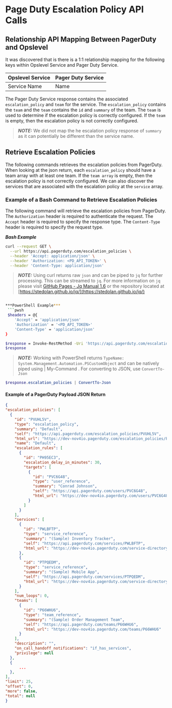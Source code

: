 # Page Duty Escalation Policy API Calls

## Relationship API Mapping Between PagerDuty and Opslevel

It was discovered that is there is a 1:1 relationship mapping for the following keys within Opslevel Service and Pager Duty Service.

|Opslevel Service|Pager Duty Service|
|----------------|------------------|
|Service Name|Name|

The Pager Duty Service response contains the associated `escalation_policy` and `team` for the service. The `escalation_policy` contains the `team` and the `team` contains the `id` and `summary` of the team. The `team` is used to determine if the escalation policy is correctly configured. If the `team` is empty, then the escalation policy is not correctly configured.

> ***NOTE:*** We did not map the he escalation policy response of `summary` as it can potentially be different than the service name.

## Retrieve Escalation Policies

The following commands retrieves the escalation policies from PagerDuty. When looking at the json return, each `escalation_policy` should have a team array with at least one team. If the `team array` is empty, then the escalation policy is not correctly configured. We can also discover the services that are associated with the escalation policy at the `service` array.

### Example of a Bash Command to Retrieve Escalation Policies
The following command will retrieve the escalation policies from PagerDuty. The `Authorization` header is required to authenticate the request. The `Accept` header is required to specify the response type. The `Content-Type` header is required to specify the request type.

***Bash Example***
```bash
curl --request GET \
  --url https://api.pagerduty.com/escalation_policies \
  --header 'Accept: application/json' \
  --header 'Authorization: <PD_API_TOKEN>' \
  --header 'Content-Type: application/json'
 ```
> ***NOTE:*** Using curl returns raw `json` and can be piped to `jq` for further processing. This can be streamed to `jq`. For more information on `jq` please visit [GitHub Pages - Jq Manual 1.6](https://jqlang.github.io/jq/manual/v1.6/) or the repository located at [https://stedolan.github.io/jq/](https://stedolan.github.io/jq/) 

```bash

***PowerShell Example***
 ```pwsh
 $headers = @{
    'Accept' = 'application/json'
    'Authorization' = '<PD_API_TOKEN>'
    'Content-Type' = 'application/json'
}

$response = Invoke-RestMethod -Uri 'https://api.pagerduty.com/escalation_policies' -Method Get -Headers $headers
$response
```

> ***NOTE:*** Working with PowerShell returns `TypeName: System.Management.Automation.PSCustomObject` and can be natively piped using | My-Command .  For converting to JSON, use `ConvertTo-Json` 

```powershell 
$response.escalation_policies | ConvertTo-Json
``` 


#### Example of a PagerDuty Payload JSON Return
  ```json
  {
  "escalation_policies": [
    {
      "id": "PVUHL5V",
      "type": "escalation_policy",
      "summary": "Default",
      "self": "https://api.pagerduty.com/escalation_policies/PVUHL5V",
      "html_url": "https://dev-nov4io.pagerduty.com/escalation_policies/PVUHL5V",
      "name": "Default",
      "escalation_rules": [
        {
          "id": "PH95EC3",
          "escalation_delay_in_minutes": 30,
          "targets": [
            {
              "id": "PVC6G48",
              "type": "user_reference",
              "summary": "Conrad Johnson",
              "self": "https://api.pagerduty.com/users/PVC6G48",
              "html_url": "https://dev-nov4io.pagerduty.com/users/PVC6G48"
            }
          ]
        }
      ],
      "services": [
        {
          "id": "PWLBFTP",
          "type": "service_reference",
          "summary": "(Sample) Inventory Tracker",
          "self": "https://api.pagerduty.com/services/PWLBFTP",
          "html_url": "https://dev-nov4io.pagerduty.com/service-directory/PWLBFTP"
        },
        {
          "id": "PTPQEDM",
          "type": "service_reference",
          "summary": "(Sample) Mobile App",
          "self": "https://api.pagerduty.com/services/PTPQEDM",
          "html_url": "https://dev-nov4io.pagerduty.com/service-directory/PTPQEDM"
        }
      ],
      "num_loops": 0,
      "teams": [
        {
          "id": "P66WHU6",
          "type": "team_reference",
          "summary": "(Sample) Order Management Team",
          "self": "https://api.pagerduty.com/teams/P66WHU6",
          "html_url": "https://dev-nov4io.pagerduty.com/teams/P66WHU6"
        }
      ],
      "description": "",
      "on_call_handoff_notifications": "if_has_services",
      "privilege": null
    },
    {
        ...
    },
  ],
  "limit": 25,
  "offset": 0,
  "more": false,
  "total": null
}
```